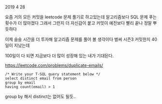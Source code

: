 2019 4 28

요즘 거의 모든 커밋을 leetcode 문제 풀기로 하고있는데
알고리즘보다 SQL 문제 푸는 횟수가 더 많아졌다
그래서 그런지 더 자신감이 붙고 커밋이 예전보다 빨리 끝나 정말 뿌듯하다

이제 슬슬 시간을 더 투자해 알고리즘 문제를 풀어 볼 생각이다
벌써 시즌3 커밋한지 40일이 지났는데

100일이 다 되면 지금보다 더 많이 성장해 있는 내가 기대된다.

https://leetcode.com/problems/duplicate-emails/

```mysql
/* Write your T-SQL query statement below */
select distinct email from person
group by email
having count(email) > 1
```

group by 해서 distinct는 없어도 될듯..
